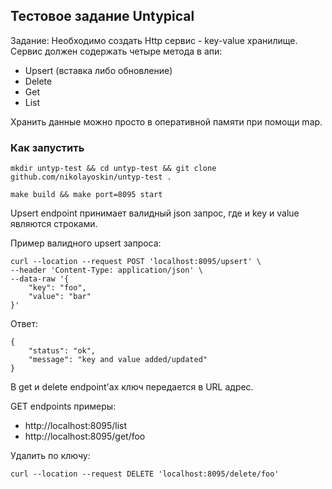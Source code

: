 ## Тестовое задание Untypical

Задание:
Необходимо создать Http сервис - key-value хранилище.
Сервис должен содержать четыре метода в апи:
- Upsert (вставка либо обновление)
- Delete
- Get
- List

Хранить данные можно просто в оперативной памяти при помощи map.

### Как запустить

```mkdir untyp-test && cd untyp-test && git clone github.com/nikolayoskin/untyp-test .```

```make build && make port=8095 start```

Upsert endpoint принимает валидный json запрос, где и key и value являются строками.

Пример валидного upsert запроса:
```
curl --location --request POST 'localhost:8095/upsert' \
--header 'Content-Type: application/json' \
--data-raw '{
    "key": "foo",
    "value": "bar"
}'
```

Ответ:
```
{
    "status": "ok",
    "message": "key and value added/updated"
}
```


В get и delete endpoint'ах ключ передается в URL адрес.

GET endpoints примеры:

- http://localhost:8095/list
- http://localhost:8095/get/foo

Удалить по ключу:
```
curl --location --request DELETE 'localhost:8095/delete/foo'
```